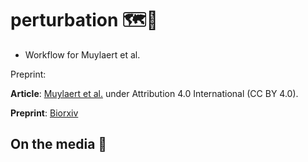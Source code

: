 # perturbation 🗺️:triangular_flag_on_post:

* Workflow for Muylaert et al. 

Preprint:

**Article**: [Muylaert et al.]() under Attribution 4.0 International (CC BY 4.0).

**Preprint**: [Biorxiv]()

## On the media :newspaper:

